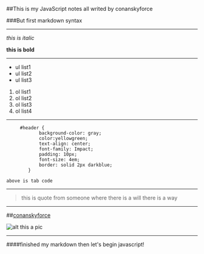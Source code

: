 ##This is my JavaScript notes all writed by conanskyforce


###But first markdown syntax
***

_this is italic_

**this is bold**
***
+ ul list1
+ ul list2
+ ul list3


1. ol list1
2. ol list2
3. ol list3
4. ol list4

***
		 #header {
	            background-color: gray;
	            color:yellowgreen;
	            text-align: center;
	            font-family: Impact;
	            padding: 10px;
	            font-size: 4em;
	            border: solid 2px darkblue;
	        }
`above is tab code`
***
> this is quote from someone where there is a will there is a way
***
##[conanskyforce](http://www.conanskyforce.tk)

![alt this a pic](http://conanskyforce.tk/wp-content/uploads/2016/08/05-730x340.jpg)
***
####finished my markdown then let's begin javascript!

